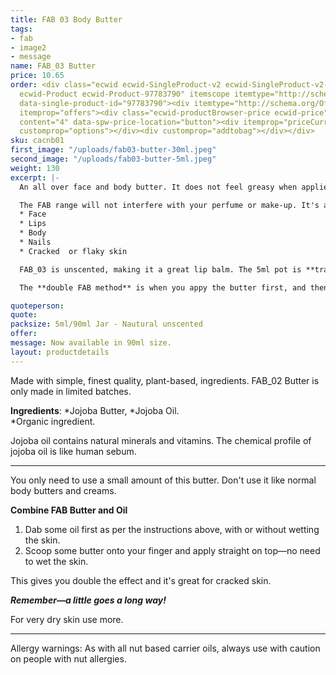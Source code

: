 ```yaml
---
title: FAB 03 Body Butter
tags:
- fab
- image2
- message
name: FAB_03 Butter
price: 10.65
order: <div class="ecwid ecwid-SingleProduct-v2 ecwid-SingleProduct-v2-bordered ecwid-SingleProduct-v2-centered
  ecwid-Product ecwid-Product-97783790" itemscope itemtype="http://schema.org/Product"
  data-single-product-id="97783790"><div itemtype="http://schema.org/Offer" itemscope
  itemprop="offers"><div class="ecwid-productBrowser-price ecwid-price" itemprop="price"
  content="4" data-spw-price-location="button"><div itemprop="priceCurrency" content="GBP"></div></div></div><div
  customprop="options"></div><div customprop="addtobag"></div></div>
sku: cacnb01
first_image: "/uploads/fab03-butter-30ml.jpeg"
second_image: "/uploads/fab03-butter-5ml.jpeg"
weight: 130
excerpt: |-
  An all over face and body butter. It does not feel greasy when applied. It's very concentrated and a little goes a long way.

  The FAB range will not interfere with your perfume or make-up. It's a multi-purpose, unisex product. You can use it on your:
  * Face
  * Lips
  * Body
  * Nails
  * Cracked  or flaky skin

  FAB_03 is unscented, making it a great lip balm. The 5ml pot is **transportable and easy to use**. Fab when you need to mositurise your lips at any time of the day.

  The **double FAB method** is when you appy the butter first, and then the oil on top. Try this to give you super soft skin. Especially great for when you have really dry, flaky or cracked skin.

quoteperson:
quote:
packsize: 5ml/90ml Jar - Nautural unscented
offer: 
message: Now available in 90ml size.
layout: productdetails
---
```


Made with simple, finest quality, plant-based, ingredients. FAB_02 Butter is only made in limited batches. 

**Ingredients**: *Jojoba Butter, *Jojoba Oil.  
*Organic ingredient.

Jojoba oil contains natural minerals and vitamins. The chemical profile of jojoba oil is like human sebum.

***

You only need to use a small amount of this butter. Don't use it like normal body butters and creams.

**Combine FAB Butter and Oil**
1. Dab some oil first as per the instructions above, with or without wetting the skin.
2. Scoop some butter onto your finger and apply straight on top—no need to wet the skin. 

This gives you double the effect and it's great for cracked skin.

_**Remember—a little goes a long way!**_

For very dry skin use more.

***

Allergy warnings: As with all nut based carrier oils, always use with caution on people with nut allergies.